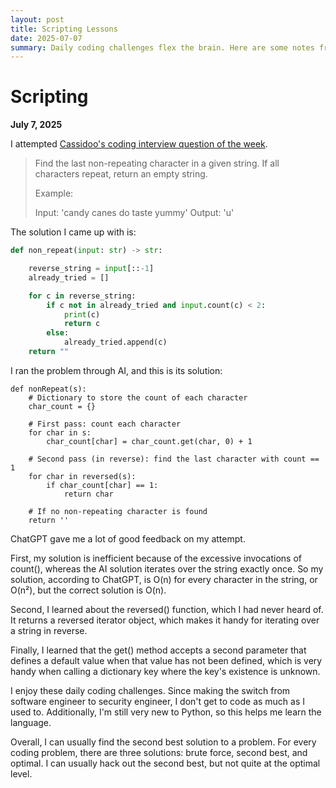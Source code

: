 ```yaml
---
layout: post
title: Scripting Lessons
date: 2025-07-07
summary: Daily coding challenges flex the brain. Here are some notes from my week of coding.
---
```



# Scripting
**July 7, 2025**

I attempted [Cassidoo's coding interview question of the week](https://buttondown.com/cassidoo/archive/it-takes-courage-to-grow-up-and-become-who-you).


> Find the last non-repeating character in a given string. If all characters repeat, return an empty string.
> 
> Example:
>
>Input: 'candy canes do taste yummy'
>Output: 'u'


The solution I came up with is:

```python
def non_repeat(input: str) -> str: 

    reverse_string = input[::-1]
    already_tried = []

    for c in reverse_string:
        if c not in already_tried and input.count(c) < 2:
            print(c) 
            return c
        else:
            already_tried.append(c)
    return ""
```

I ran the problem through AI, and this is its solution:

```
def nonRepeat(s):
    # Dictionary to store the count of each character
    char_count = {}

    # First pass: count each character
    for char in s:
        char_count[char] = char_count.get(char, 0) + 1

    # Second pass (in reverse): find the last character with count == 1
    for char in reversed(s):
        if char_count[char] == 1:
            return char

    # If no non-repeating character is found
    return ''
```

ChatGPT gave me a lot of good feedback on my attempt.

First, my solution is inefficient because of the excessive invocations of count(), whereas the AI solution iterates over the string exactly once. So my solution, according to ChatGPT, is O(n) for every character in the string, or O(n²), but the correct solution is O(n).

Second, I learned about the reversed() function, which I had never heard of. It returns a reversed iterator object, which makes it handy for iterating over a string in reverse.

Finally, I learned that the get() method accepts a second parameter that defines a default value when that value has not been defined, which is very handy when calling a dictionary key where the key's existence is unknown.

I enjoy these daily coding challenges. Since making the switch from software engineer to security engineer, I don't get to code as much as I used to. Additionally, I'm still very new to Python, so this helps me learn the language.

Overall, I can usually find the second best solution to a problem. For every coding problem, there are three solutions: brute force, second best, and optimal. I can usually hack out the second best, but not quite at the optimal level.


